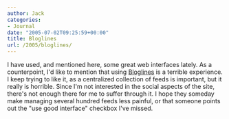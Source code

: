 ```yaml
---
author: Jack
categories:
- Journal
date: "2005-07-02T09:25:59+00:00"
title: Bloglines
url: /2005/bloglines/
---
```


I have used, and mentioned here, some great web interfaces lately. As a counterpoint, I'd like to mention that using [Bloglines][1] is a terrible experience. I keep trying to like it, as a centralized collection of feeds is important, but it really is horrible. Since I'm not interested in the social aspects of the site, there's not enough there for me to suffer through it. I hope they someday make managing several hundred feeds less painful, or that someone points out the "use good interface" checkbox I've missed.

 [1]: http://www.bloglines.com/